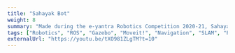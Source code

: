 ```yaml
---
title: "Sahayak Bot"
weight: 8
summary: "Made during the e-yantra Robotics Competition 2020-21, Sahayak Bot was the first project that introduced me to simulation-based advanced robotics development using ROS & Gazebo. We focused on the developement of the autonomy stack of Sahayak Bot, a mobile manipulator, including navigation, SLAM, perception, manipulation & mission planning using ROS, Gazebo and Moveit!. Upon completition our implementation was selected among top 7 finalists out of almost 500 teams."
tags: ["Robotics", "ROS", "Gazebo", "Moveit!", "Navigation", "SLAM", "Perception", "Manipulation", "Python"]
externalUrl: "https://youtu.be/tXO981ZLgTM?t=10"
---
```


